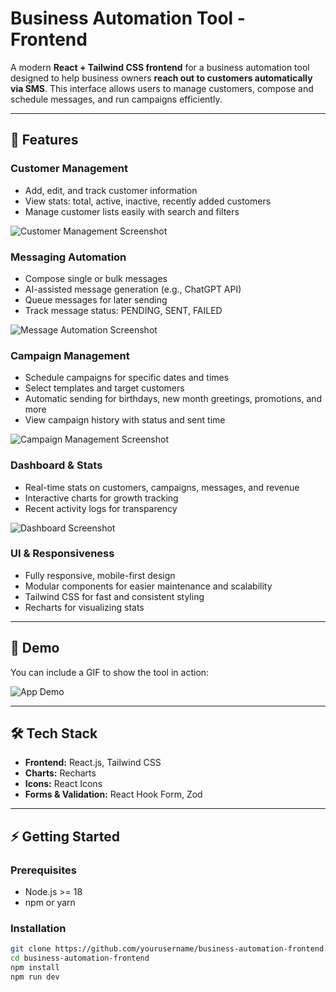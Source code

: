 # Business Automation Tool - Frontend

A modern **React + Tailwind CSS frontend** for a business automation tool designed to help business owners **reach out to customers automatically via SMS**. This interface allows users to manage customers, compose and schedule messages, and run campaigns efficiently.

---

## 🎯 Features

### Customer Management
- Add, edit, and track customer information
- View stats: total, active, inactive, recently added customers
- Manage customer lists easily with search and filters

![Customer Management Screenshot](./assets/customer-management.png)

### Messaging Automation
- Compose single or bulk messages
- AI-assisted message generation (e.g., ChatGPT API)
- Queue messages for later sending
- Track message status: PENDING, SENT, FAILED

![Message Automation Screenshot](./assets/message-automation.png)

### Campaign Management
- Schedule campaigns for specific dates and times
- Select templates and target customers
- Automatic sending for birthdays, new month greetings, promotions, and more
- View campaign history with status and sent time

![Campaign Management Screenshot](./assets/campaign-management.png)

### Dashboard & Stats
- Real-time stats on customers, campaigns, messages, and revenue
- Interactive charts for growth tracking
- Recent activity logs for transparency

![Dashboard Screenshot](./assets/dashboard.png)

### UI & Responsiveness
- Fully responsive, mobile-first design
- Modular components for easier maintenance and scalability
- Tailwind CSS for fast and consistent styling
- Recharts for visualizing stats

---

## 🚀 Demo
You can include a GIF to show the tool in action:

![App Demo](./assets/demo.gif)

---

## 🛠 Tech Stack
- **Frontend:** React.js, Tailwind CSS
- **Charts:** Recharts
- **Icons:** React Icons
- **Forms & Validation:** React Hook Form, Zod

---

## ⚡ Getting Started

### Prerequisites
- Node.js >= 18
- npm or yarn

### Installation
```bash
git clone https://github.com/yourusername/business-automation-frontend.git
cd business-automation-frontend
npm install
npm run dev
